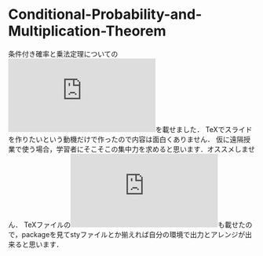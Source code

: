 # Conditional-Probability-and-Multiplication-Theorem
条件付き確率と乗法定理についての![スライド](https://github.com/ShoShohh/Conditional-Probability-and-Multiplication-Theorem/blob/main/Conditional%20Probability%20and%20Multiplication%20Theorem.pdf)を載せました．
TeXでスライドを作りたいという動機だけで作ったので内容は面白くありません．
仮に遠隔授業で使う場合，学習者にそこそこの集中力を求めると思います．オススメしません．
TeXファイルの![フォーマット](https://github.com/ShoShohh/Conditional-Probability-and-Multiplication-Theorem/blob/main/Conditional%20Probability%20and%20Multiplication%20Theorem.tex)も載せたので，packageを見てstyファイルとか揃えれば自分の環境で出力とアレンジが出来ると思います．
